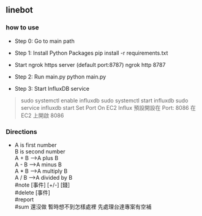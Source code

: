 ## linebot
### how to use 
- Step 0: Go to main path

- Step 1: Install Python Packages
pip install -r requirements.txt

- Start ngrok https server (default port:8787)
ngrok http 8787

- Step 2: Run main.py 
python main.py
- Step 3: Start InfluxDB service
> sudo systemctl enable influxdb
> sudo systemctl start influxdb
> sudo service influxdb start
Set Port On EC2
Influx 預設開設在 Port: 8086
在 EC2 上開啟 8086



### Directions
- A is first number  
B is second number  
A + B -->A plus B  
A - B -->A minus B  
A * B -->A multiply B  
A / B -->A divided by B  
#note [事件] [+/-] [錢]  
#delete [事件]  
#report   
#sum 還沒做 暫時想不到怎樣處裡 先處理台達專案有空補

